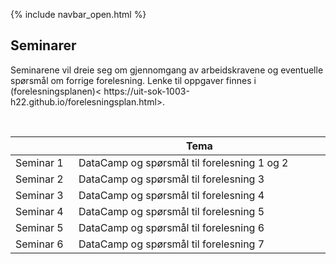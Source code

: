 {% include navbar_open.html %}
## Seminarer

<p>Seminarene vil dreie seg om gjennomgang av arbeidskravene og eventuelle spørsmål om forrige forelesning. Lenke til oppgaver finnes i (forelesningsplanen)< https://uit-sok-1003-h22.github.io/forelesningsplan.html>. </p><br>								




| <img width=120/>|  Tema <img width=800/>       |
|-----------------|------------------------------|
|Seminar 1        |DataCamp og spørsmål til forelesning 1 og 2 |
|Seminar 2        |DataCamp og spørsmål til forelesning 3 | 
|Seminar 3        |DataCamp og spørsmål til forelesning 4 | 
|Seminar 4        |DataCamp og spørsmål til forelesning 5 |
|Seminar 5        |DataCamp og spørsmål til forelesning 6 | 
|Seminar 6        |DataCamp og spørsmål til forelesning 7 | 

